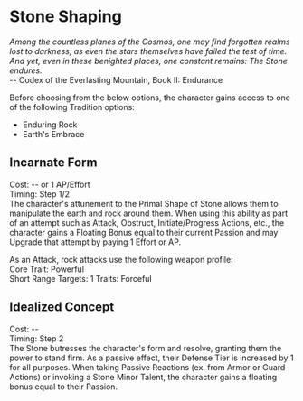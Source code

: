# Stone Shaping

*Among the countless planes of the Cosmos, one may find forgotten realms lost to darkness, as even the stars themselves have failed the test of time. And yet, even in these benighted places, one constant remains: The Stone endures.*  
-- Codex of the Everlasting Mountain, Book II: Endurance

Before choosing from the below options, the character gains access to one of the following Tradition options:
* Enduring Rock
* Earth's Embrace

## Incarnate Form
Cost: -- or 1 AP/Effort    
Timing: Step 1/2  
The character's attunement to the Primal Shape of Stone allows them to manipulate the earth and rock around them. When using this ability as part of an attempt such as Attack, Obstruct, Initiate/Progress Actions, etc., the character gains a Floating Bonus equal to their current Passion and may Upgrade that attempt by paying 1 Effort or AP.

As an Attack, rock attacks use the following weapon profile:  
Core Trait: Powerful  
Short Range
Targets: 1
Traits: Forceful

## Idealized Concept
Cost: --   
Timing: Step 2  
The Stone butresses the character's form and resolve, granting them the power to stand firm. As a passive effect, their Defense Tier is increased by 1 for all purposes. When taking Passive Reactions (ex. from Armor or Guard Actions) or invoking a Stone Minor Talent, the character gains a floating bonus equal to their Passion.